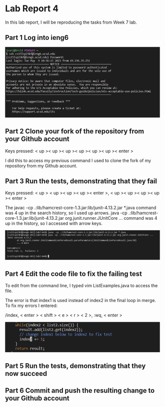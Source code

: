 # **Lab Report 4**
In this lab report, I will be reproducing the tasks from Week 7 lab.

## **Part 1** Log into ieng6
![Image](loging.png)

## **Part 2** Clone your fork of the repository from your Github account
Keys pressed: < up >< up >< up >< up >< up >< up >< enter >
  
I did this to access my previous command I used to clone the fork of my repository from my Github account.

## **Part 3** Run the tests, demonstrating that they fail
Keys pressed: < up > < up >< up >< up >< enter >, < up >< up >< up >< up >< enter > 
  
The javac -cp .:lib/hamcrest-core-1.3.jar:lib/junit-4.13.2.jar *.java command was 4 up in the search history, so I used up arrows. java -cp .:lib/hamcrest-core-1.3.jar:lib/junit-4.13.2.jar org.junit.runner.JUnitCore ... command was 4 up in the history, so I accessed with arrow keys.

![Image](testing.png)
## **Part 4** Edit the code file to fix the failing test
To edit from the command line, I typed vim ListExamples.java to access the file.

The error is that index1 is used instead of index2 in the final loop in merge. To fix my errors I entered:

/index, < enter > < shift > < e > < r > < 2 >, :wq, < enter >

![Image](fixed.png)


## **Part 5** Run the tests, demonstrating that they now succeed

## **Part 6** Commit and push the resulting change to your Github account

